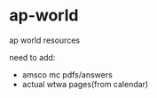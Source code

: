 # ap-world
ap world resources

need to add:
+ amsco mc pdfs/answers
+ actual wtwa pages(from calendar)